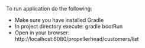 To run application do the following:
- Make sure you have installed Gradle
- In project directory execute: gradle bootRun
- Open in your browser: http://localhost:8080/propellerhead/customers/list